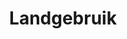 ---
title: Landgebruik
name: terrain
pdok: TOP10NL
sizes:
  - title: Klein
    url: https://s3.eu-central-1.amazonaws.com/atlas-novus/terrein-TOP10-klein.png
    size: 5.6
    width: 2125
    height: 2500
  - title: Middel
    url: https://s3.eu-central-1.amazonaws.com/atlas-novus/terrein-TOP10-middel.png
    size: 20.7
    width: 4250
    height: 5000
  - title: Groot
    url: https://s3.eu-central-1.amazonaws.com/atlas-novus/terrein-TOP10-groot.png
    size: 67.7
    width: 8500
    height: 10000
  - title: Poster
    url: https://s3.eu-central-1.amazonaws.com/atlas-novus/terrein-TOP10-poster.png
    size: 192.7
    width: 17000
    height: 20000
---